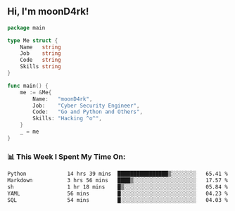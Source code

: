 <h2> Hi, I'm moonD4rk!</h2>

```go
package main

type Me struct {
	Name   string
	Job    string
	Code   string
	Skills string
}

func main() {
	me := &Me{
		Name:   "moonD4rk",
		Job:    "Cyber Security Engineer",
		Code:   "Go and Python and Others",
		Skills: "Hacking ^o^",
	}
	_ = me
}
```

<h3>📊 This Week I Spent My Time On:</h3>
<!-- <img align='right' src="https://github-readme-stats.vercel.app/api?username=moond4rk&show_icons=true&theme=radical", width="300" height="150"> -->

<!--START_SECTION:waka-->

```txt
Python             14 hrs 39 mins  ████████████████▒░░░░░░░░   65.41 %
Markdown           3 hrs 56 mins   ████▒░░░░░░░░░░░░░░░░░░░░   17.57 %
sh                 1 hr 18 mins    █▒░░░░░░░░░░░░░░░░░░░░░░░   05.84 %
YAML               56 mins         █░░░░░░░░░░░░░░░░░░░░░░░░   04.23 %
SQL                54 mins         █░░░░░░░░░░░░░░░░░░░░░░░░   04.03 %
```

<!--END_SECTION:waka-->

